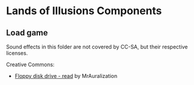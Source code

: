 # Lands of Illusions Components

## Load game

Sound effects in this folder are not covered by CC-SA, but their respective licenses.

Creative Commons:

- [Floppy disk drive - read](https://freesound.org/people/MrAuralization/sounds/259292/) by MrAuralization
